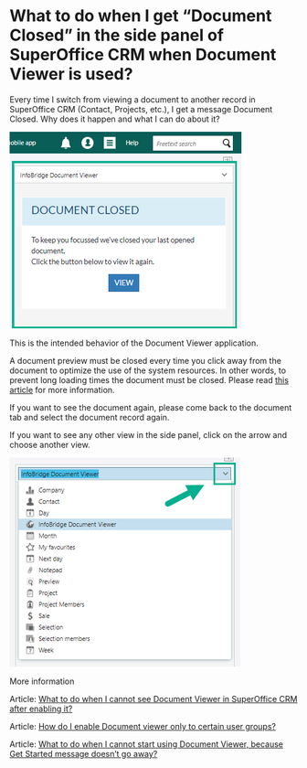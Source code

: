 # What to do when I get “Document Closed” in the side panel of SuperOffice CRM when Document Viewer is used?

Every time I switch from viewing a document to another record in SuperOffice CRM (Contact, Projects, etc.), I get a message Document Closed. Why does it happen and what I can do about it?

![Document Closed][img1]

This is the intended behavior of the Document Viewer application.

A document preview must be closed every time you click away from the document to optimize the use of the system resources. In other words, to prevent long loading times the document must be closed. Please read [this article](https://infobridgekb.atlassian.net/wiki/spaces/NDV/pages/35258371/message+DOCUMENT+CLOSED+-+To+keep+you+focussed..........+is+popping+up) for more information.

If you want to see the document again, please come back to the document tab and select the document record again.

If you want to see any other view in the side panel, click on the arrow and choose another view.

![InfoBridge Document Viewer][img2]

More information

Article: [What to do when I cannot see Document Viewer in SuperOffice CRM after enabling it?](https://infobridgekb.atlassian.net/wiki/spaces/NDV/pages/8486974/I+cannot+find+the+Document+Panel+in+SuperOffice)

Article: [How do I enable Document viewer only to certain user groups?](https://infobridgekb.atlassian.net/wiki/spaces/NDV/pages/8814627/Make+the+Document+Viewer+only+available+to+certain+user+groups)

Article: [What to do when I cannot start using Document Viewer, because Get Started message doesn’t go away?](https://infobridgekb.atlassian.net/wiki/spaces/NDV/pages/500170753/I+will+contantly+get+the+GET+STARTED+message.)


[img1]:media/document-closed.png
[img2]:media/infobridge-doc-viewer.png
